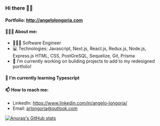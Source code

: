 ### Hi there 👋🏾
#### Portfolio: http://angelolongoria.com
####  🧑🏾‍🦱 About me:
- 👨🏾‍💻 Software Engineer
- 💻 Technologies: Javascript, Next.js, React.js, Redux.js, Node.js, Express.js HTML, CSS, PostGreSQL, Sequelize, Git, Prisma
- 🔭 I’m currently working on building projects to add to my redesigned portfolio!
#### 🌱 I’m currently learning Typescript

####  📫 How to reach me:
- LinkedIn: https://www.linkedin.com/in/angelo-longoria/
- Email: arlongoria@outlook.com



[![Anurag's GitHub stats](https://github-readme-stats.vercel.app/api?username=arlongoria93)](https://github.com/anuraghazra/github-readme-stats)
<!--
Here are some ideas to get you started:
- 🔭 I’m currently working on ...
- 🌱 I’m currently learning ...
- 👯 I’m looking to collaborate on ...
- 🤔 I’m looking for help with ...
- 💬 Ask me about ...
- 📫 How to reach me: ...
- 😄 Pronouns: ...
- ⚡ Fun fact: ...
-->
